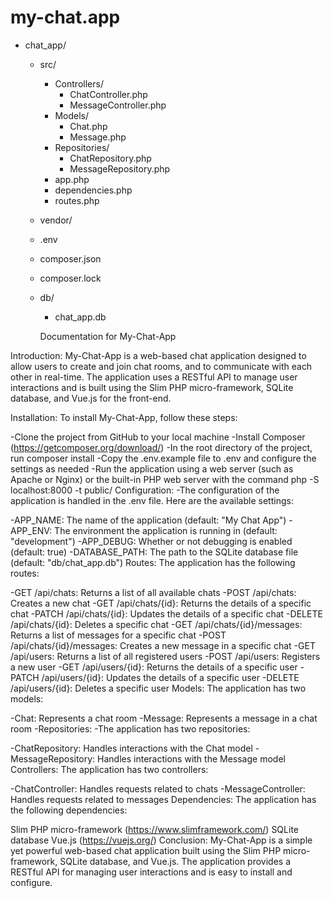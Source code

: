 # my-chat.app

- chat_app/
    - src/
        - Controllers/
            - ChatController.php
            - MessageController.php
        - Models/
            - Chat.php
            - Message.php
        - Repositories/
            - ChatRepository.php
            - MessageRepository.php
        - app.php
        - dependencies.php
        - routes.php
    - vendor/
    - .env
    - composer.json
    - composer.lock
    - db/
        - chat_app.db


        Documentation for My-Chat-App

Introduction:
My-Chat-App is a web-based chat application designed to allow users to create and join chat rooms, and to communicate with each other in real-time. The application uses a RESTful API to manage user interactions and is built using the Slim PHP micro-framework, SQLite database, and Vue.js for the front-end.

Installation:
To install My-Chat-App, follow these steps:

-Clone the project from GitHub to your local machine
-Install Composer (https://getcomposer.org/download/)
-In the root directory of the project, run composer install
-Copy the .env.example file to .env and configure the settings as needed
-Run the application using a web server (such as Apache or Nginx) or the built-in PHP web server with the command php -S localhost:8000 -t public/
Configuration:
-The configuration of the application is handled in the .env file. Here are the available settings:

-APP_NAME: The name of the application (default: "My Chat App")
-APP_ENV: The environment the application is running in (default: "development")
-APP_DEBUG: Whether or not debugging is enabled (default: true)
-DATABASE_PATH: The path to the SQLite database file (default: "db/chat_app.db")
Routes:
The application has the following routes:

-GET /api/chats: Returns a list of all available chats
-POST /api/chats: Creates a new chat
-GET /api/chats/{id}: Returns the details of a specific chat
-PATCH /api/chats/{id}: Updates the details of a specific chat
-DELETE /api/chats/{id}: Deletes a specific chat
-GET /api/chats/{id}/messages: Returns a list of messages for a specific chat
-POST /api/chats/{id}/messages: Creates a new message in a specific chat
-GET /api/users: Returns a list of all registered users
-POST /api/users: Registers a new user
-GET /api/users/{id}: Returns the details of a specific user
-PATCH /api/users/{id}: Updates the details of a specific user
-DELETE /api/users/{id}: Deletes a specific user
Models:
The application has two models:

-Chat: Represents a chat room
-Message: Represents a message in a chat room
-Repositories:
-The application has two repositories:

-ChatRepository: Handles interactions with the Chat model
-MessageRepository: Handles interactions with the Message model
Controllers:
The application has two controllers:

-ChatController: Handles requests related to chats
-MessageController: Handles requests related to messages
Dependencies:
The application has the following dependencies:

Slim PHP micro-framework (https://www.slimframework.com/)
SQLite database
Vue.js (https://vuejs.org/)
Conclusion:
My-Chat-App is a simple yet powerful web-based chat application built using the Slim PHP micro-framework, SQLite database, and Vue.js. The application provides a RESTful API for managing user interactions and is easy to install and configure.
